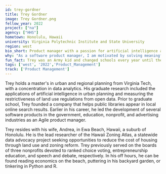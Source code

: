 ```yaml
---
id: trey-gordner
title: Trey Gordner
image: Trey Gordner.png
fellow_year: 2022
project: ["na"]
agency: ["HHS"]
hometown: Honolulu, Hawaii
university: Virginia Polytechnic Institute and State University
region: west
bio_short: Product manager with a passion for artificial intelligence and urban planning.
why: "As a software product manager, I am motivated by solving meaningful problems for many people. In the public sector I can streamline access to vital services for millions."
fun_fact: Trey was an Army kid and changed schools every year until the 8th grade.
tags: ['west', '2022','Product_Management']
track: ['Product Management']
---
```


Trey holds a master's in urban and regional planning from Virginia Tech, with a concentration in data analytics. His graduate research included the applications of artificial intelligence in urban planning and measuring the restrictiveness of land use regulations from open data. Prior to graduate school, Trey founded a company that helps public libraries appear in local online search results. Earlier in his career, he led the development of several software products in the government, education, nonprofit, and advertising industries as an Agile product manager. 

Trey resides with his wife, Andrea, in Ewa Beach, Hawaii, a suburb of Honolulu. He is the lead researcher of the Hawaii Zoning Atlas, a statewide data advocacy project seeking opportunities to reduce the cost of housing through land use and zoning reform. Trey previously served on the boards of three nonprofits devoted to ranked choice voting, entrepreneurship education, and speech and debate, respectively. In his off hours, he can be found reading economics on the beach, puttering in his backyard garden, or tinkering in Python and R.